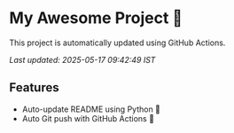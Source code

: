 # My Awesome Project 🚀

This project is automatically updated using GitHub Actions.

_Last updated: 2025-05-17 09:42:49 IST_

## Features
- Auto-update README using Python 🐍
- Auto Git push with GitHub Actions 🤖
